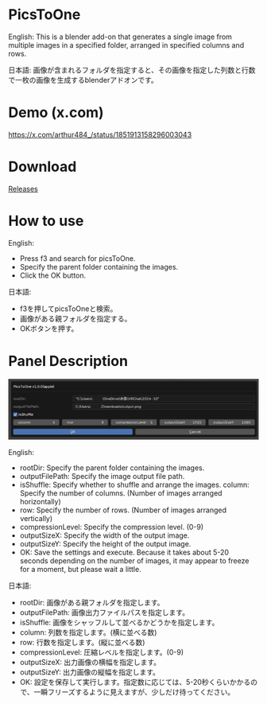 # PicsToOne

English:
This is a blender add-on that generates a single image from multiple images in a specified folder, arranged in specified columns and rows.

日本語:
画像が含まれるフォルダを指定すると、その画像を指定した列数と行数で一枚の画像を生成するblenderアドオンです。

# Demo (x.com)

https://x.com/arthur484_/status/1851913158296003043

# Download

[Releases](https://github.com/arthur-vr/PicsToOne/releases)

# How to use

English:
- Press f3 and search for picsToOne.
- Specify the parent folder containing the images.
- Click the OK button.

日本語:
- f3を押してpicsToOneと検索。
- 画像がある親フォルダを指定する。
- OKボタンを押す。

# Panel Description

![Panel Description](./images/demo_panel_description.png)

English:
- rootDir: Specify the parent folder containing the images.
- outputFilePath: Specify the image output file path.
- isShuffle: Specify whether to shuffle and arrange the images.
column: Specify the number of columns. (Number of images arranged horizontally)
- row: Specify the number of rows. (Number of images arranged vertically)
- compressionLevel: Specify the compression level. (0-9)
- outputSizeX: Specify the width of the output image.
- outputSizeY: Specify the height of the output image.
- OK: Save the settings and execute. Because it takes about 5-20 seconds depending on the number of images, it may appear to freeze for a moment, but please wait a little.

日本語:
- rootDir: 画像がある親フォルダを指定します。
- outputFilePath: 画像出力ファイルパスを指定します。
- isShuffle: 画像をシャッフルして並べるかどうかを指定します。
- column: 列数を指定します。(横に並べる数)
- row: 行数を指定します。(縦に並べる数)
- compressionLevel: 圧縮レベルを指定します。(0-9)
- outputSizeX: 出力画像の横幅を指定します。
- outputSizeY: 出力画像の縦幅を指定します。
- OK: 設定を保存して実行します。指定数に応じては、5-20秒くらいかかるので、一瞬フリーズするように見えますが、少しだけ待ってください。


